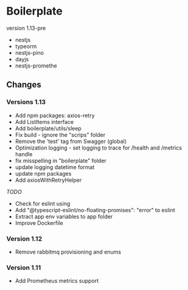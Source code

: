 # Boilerplate 
version 1.13-pre

* nestjs
* typeorm
* nestjs-pino
* dayjs
* nestjs-promethe



## Changes

### Versions 1.13
* Add npm packages: axios-retry
* Add ListItems interface
* Add boilerplate/utils/sleep
* Fix build - ignore the "scrips" folder
* Remove the 'test' tag from Swagger (global)
* Optimization logging - set logging to trace for /health and /metrics handle
* fix misspelling in "boilerplate" folder
* update logging datetime format
* update npm packages
* Add axiosWithRetryHelper

*TODO*
* Check for eslint using
* Add "@typescript-eslint/no-floating-promises": "error" to eslint
* Extract app env variables to app folder
* Improve Dockerfile

### Version 1.12
* Remove rabbitmq provisioning and enums
 
### Version 1.11
* Add Prometheus metrics support
